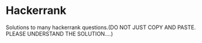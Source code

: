 # Hackerrank
Solutions to many hackerrank questions.(DO NOT JUST COPY AND PASTE. PLEASE UNDERSTAND THE SOLUTION....)
